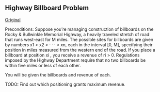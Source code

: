 ## Highway Billboard Problem

[Original](http://algorithms.tutorialhorizon.com/dynamic-programming-highway-billboard-problem/)

Preconditions: 
Sup­pose you’re man­aging construction of billboards on the 
Rocky & Bullwinkle Memorial Highway, a heavily traveled stretch of road that 
runs west-east for M miles. The possible sites for billboards are given 
by numbers x1 < x2 < · · · < xn, each in the inter­val [0, M], 
specifying their position in miles measured from the western end of the road. 
If you place a bill­board at position xi , you receive a revenue of ri > 0.
Regulations imposed by the High­way Department require that no two bill­boards
be within five miles or less of each other. 

You will be given the billboards and revenue of each.

TODO: Find out which positioning grants maximum revenue.

